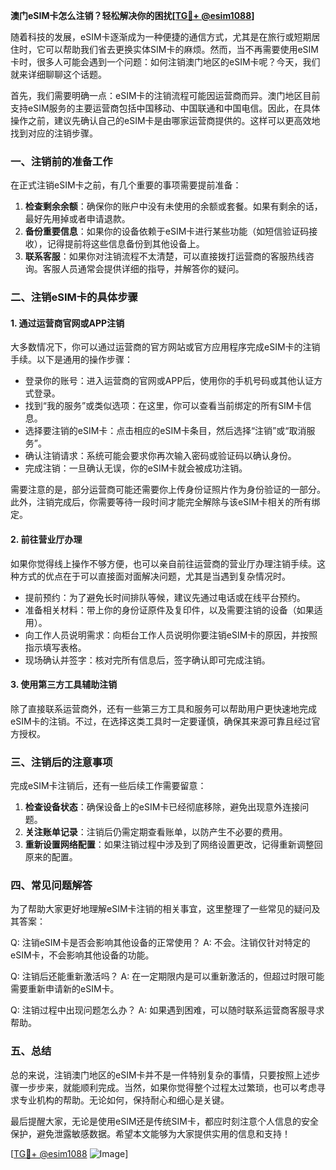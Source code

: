 **澳门eSIM卡怎么注销？轻松解决你的困扰[[TG💪+ @esim1088](https://t.me/s/esim1088)]**

随着科技的发展，eSIM卡逐渐成为一种便捷的通信方式，尤其是在旅行或短期居住时，它可以帮助我们省去更换实体SIM卡的麻烦。然而，当不再需要使用eSIM卡时，很多人可能会遇到一个问题：如何注销澳门地区的eSIM卡呢？今天，我们就来详细聊聊这个话题。

首先，我们需要明确一点：eSIM卡的注销流程可能因运营商而异。澳门地区目前支持eSIM服务的主要运营商包括中国移动、中国联通和中国电信。因此，在具体操作之前，建议先确认自己的eSIM卡是由哪家运营商提供的。这样可以更高效地找到对应的注销步骤。

### 一、注销前的准备工作

在正式注销eSIM卡之前，有几个重要的事项需要提前准备：

1. **检查剩余余额**：确保你的账户中没有未使用的余额或套餐。如果有剩余的话，最好先用掉或者申请退款。
2. **备份重要信息**：如果你的设备依赖于eSIM卡进行某些功能（如短信验证码接收），记得提前将这些信息备份到其他设备上。
3. **联系客服**：如果你对注销流程不太清楚，可以直接拨打运营商的客服热线咨询。客服人员通常会提供详细的指导，并解答你的疑问。

### 二、注销eSIM卡的具体步骤

#### 1. 通过运营商官网或APP注销

大多数情况下，你可以通过运营商的官方网站或官方应用程序完成eSIM卡的注销手续。以下是通用的操作步骤：

- 登录你的账号：进入运营商的官网或APP后，使用你的手机号码或其他认证方式登录。
- 找到“我的服务”或类似选项：在这里，你可以查看当前绑定的所有SIM卡信息。
- 选择要注销的eSIM卡：点击相应的eSIM卡条目，然后选择“注销”或“取消服务”。
- 确认注销请求：系统可能会要求你再次输入密码或验证码以确认身份。
- 完成注销：一旦确认无误，你的eSIM卡就会被成功注销。

需要注意的是，部分运营商可能还需要你上传身份证照片作为身份验证的一部分。此外，注销完成后，你需要等待一段时间才能完全解除与该eSIM卡相关的所有绑定。

#### 2. 前往营业厅办理

如果你觉得线上操作不够方便，也可以亲自前往运营商的营业厅办理注销手续。这种方式的优点在于可以直接面对面解决问题，尤其是当遇到复杂情况时。

- 提前预约：为了避免长时间排队等候，建议先通过电话或在线平台预约。
- 准备相关材料：带上你的身份证原件及复印件，以及需要注销的设备（如果适用）。
- 向工作人员说明需求：向柜台工作人员说明你要注销eSIM卡的原因，并按照指示填写表格。
- 现场确认并签字：核对完所有信息后，签字确认即可完成注销。

#### 3. 使用第三方工具辅助注销

除了直接联系运营商外，还有一些第三方工具和服务可以帮助用户更快速地完成eSIM卡的注销。不过，在选择这类工具时一定要谨慎，确保其来源可靠且经过官方授权。

### 三、注销后的注意事项

完成eSIM卡注销后，还有一些后续工作需要留意：

1. **检查设备状态**：确保设备上的eSIM卡已经彻底移除，避免出现意外连接问题。
2. **关注账单记录**：注销后仍需定期查看账单，以防产生不必要的费用。
3. **重新设置网络配置**：如果注销过程中涉及到了网络设置更改，记得重新调整回原来的配置。

### 四、常见问题解答

为了帮助大家更好地理解eSIM卡注销的相关事宜，这里整理了一些常见的疑问及其答案：

Q: 注销eSIM卡是否会影响其他设备的正常使用？
A: 不会。注销仅针对特定的eSIM卡，不会影响其他设备的功能。

Q: 注销后还能重新激活吗？
A: 在一定期限内是可以重新激活的，但超过时限可能需要重新申请新的eSIM卡。

Q: 注销过程中出现问题怎么办？
A: 如果遇到困难，可以随时联系运营商客服寻求帮助。

### 五、总结

总的来说，注销澳门地区的eSIM卡并不是一件特别复杂的事情，只要按照上述步骤一步步来，就能顺利完成。当然，如果你觉得整个过程太过繁琐，也可以考虑寻求专业机构的帮助。无论如何，保持耐心和细心是关键。

最后提醒大家，无论是使用eSIM还是传统SIM卡，都应时刻注意个人信息的安全保护，避免泄露敏感数据。希望本文能够为大家提供实用的信息和支持！

[[TG💪+ @esim1088](https://t.me/s/esim1088) ![Image](https://i.postimg.cc/4NQfJmqS/Snipaste-2025-05-13-00-14-12.png)]